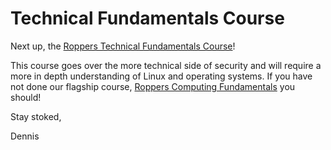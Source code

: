 # Technical Fundamentals Course

Next up, the [Roppers Technical Fundamentals
Course](https://www.roppers.org/courses/technical-security-fundamentals)!

This course goes over the more technical side of security and will
require a more in depth understanding of Linux and operating systems. If
you have not done our flagship course, [Roppers Computing
Fundamentals](https://www.roppers.org/courses/fundamentals) you should!

  

Stay stoked, 

Dennis
